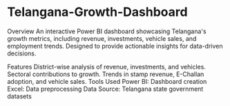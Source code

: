 # Telangana-Growth-Dashboard
Overview
An interactive Power BI dashboard showcasing Telangana's growth metrics, including revenue, investments, vehicle sales, and employment trends. Designed to provide actionable insights for data-driven decisions.

Features
District-wise analysis of revenue, investments, and vehicles.
Sectoral contributions to growth.
Trends in stamp revenue, E-Challan adoption, and vehicle sales.
Tools Used
Power BI: Dashboard creation
Excel: Data preprocessing
Data Source: Telangana state government datasets
